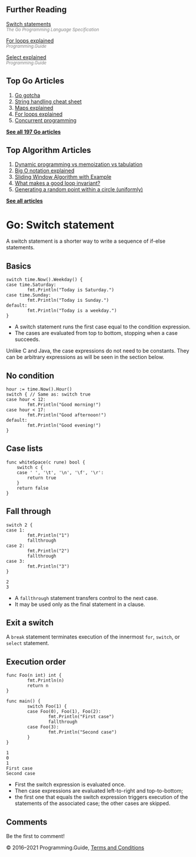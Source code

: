 <span class="underline"></span>

<span class="underline"></span>

Further Reading
---------------

[Switch statements](https://golang.org/ref/spec#Switch_statements)  
<span style="color: grey; font-style: italic; font-size: smaller">The Go Programming Language Specification</span>

[For loops explained](for-loop.html)  
<span style="color: grey; font-style: italic; font-size: smaller">Programming.Guide</span>

[Select explained](select-explained.html)  
<span style="color: grey; font-style: italic; font-size: smaller">Programming.Guide</span>

Top Go Articles
---------------

1.  [Go gotcha](go-gotcha.html)
2.  [String handling cheat sheet](string-functions-reference-cheat-sheet.html)
3.  [Maps explained](maps-explained.html)
4.  [For loops explained](for-loop.html)
5.  [Concurrent programming](go-concurrency-tutorial.html)

[**See all 197 Go articles**](index.html)

<span class="underline"></span>

Top Algorithm Articles
----------------------

1.  [Dynamic programming vs memoization vs tabulation](../dynamic-programming-vs-memoization-vs-tabulation.html)
2.  [Big O notation explained](../big-o-notation-explained.html)
3.  [Sliding Window Algorithm with Example](../sliding-window-example.html)
4.  [What makes a good loop invariant?](../what-makes-a-good-loop-invariant.html)
5.  [Generating a random point within a circle (uniformly)](../random-point-within-circle.html)

[**See all articles**](../index.html)

Go: Switch statement
====================

A switch statement is a shorter way to write a sequence of if-else statements.

Basics
------

    switch time.Now().Weekday() {
    case time.Saturday:
            fmt.Println("Today is Saturday.")
    case time.Sunday:
            fmt.Println("Today is Sunday.")
    default:
            fmt.Println("Today is a weekday.")
    }

-   A switch statement runs the first case equal to the condition expression.
-   The cases are evaluated from top to bottom, stopping when a case succeeds.

Unlike C and Java, the case expressions do not need to be constants. They can be arbitrary expressions as will be seen in the section below.

No condition
------------

    hour := time.Now().Hour()
    switch { // Same as: switch true
    case hour < 12:
            fmt.Println("Good morning!")
    case hour < 17:
            fmt.Println("Good afternoon!")
    default:
            fmt.Println("Good evening!")
    }

Case lists
----------

    func whiteSpace(c rune) bool {
        switch c {
        case ' ', '\t', '\n', '\f', '\r':
            return true
        }
        return false
    }

Fall through
------------

    switch 2 {
    case 1:
            fmt.Println("1")
            fallthrough
    case 2:
            fmt.Println("2")
            fallthrough
    case 3:
            fmt.Println("3")
    }

    2
    3

-   A `fallthrough` statement transfers control to the next case.
-   It may be used only as the final statement in a clause.

Exit a switch
-------------

A `break` statement terminates execution of the innermost `for`, `switch`, or `select` statement.

Execution order
---------------

    func Foo(n int) int {
            fmt.Println(n)
            return n
    }

    func main() {
            switch Foo(1) {
            case Foo(0), Foo(1), Foo(2):
                    fmt.Println("First case")
                    fallthrough
            case Foo(3):
                    fmt.Println("Second case")
            }
    }

    1
    0
    1
    First case
    Second case

-   First the switch expression is evaluated once.
-   Then case expressions are evaluated left-to-right and top-to-bottom;
-   the first one that equals the switch expression triggers execution of the statements of the associated case; the other cases are skipped.

Comments
--------

Be the first to comment!

© 2016–2021 Programming.Guide, [Terms and Conditions](../terms-and-conditions.html)
